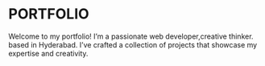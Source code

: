 # PORTFOLIO
Welcome to my portfolio! I’m a passionate web developer,creative thinker. based in Hyderabad. I’ve crafted a collection of projects that showcase my expertise and creativity.
